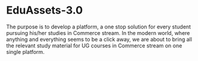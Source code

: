 # EduAssets-3.0

The purpose is to develop a platform, a one stop solution for every student pursuing his/her studies in Commerce stream. In the modern world, where anything and everything seems to be a click away, we are about to bring all the relevant study material for UG courses in Commerce stream on one single platform.
